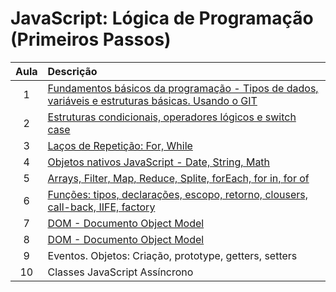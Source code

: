 # JavaScript: Lógica de Programação (Primeiros Passos)

|Aula|Descrição|
|:---:|:---|
|1| [Fundamentos básicos da programação - Tipos de dados, variáveis e estruturas básicas. Usando o GIT](https://github.com/marcelobarbieri/js_logica/tree/main/logica-de-programacao/aula01)|
|2|[Estruturas condicionais, operadores lógicos e switch case](https://github.com/marcelobarbieri/js_logica/tree/main/logica-de-programacao/aula02)|
|3|[Laços de Repetição: For, While](https://github.com/marcelobarbieri/fiap_frontendspecialist/tree/main/logica-de-programacao/aula03)|
|4|[Objetos nativos JavaScript - Date, String, Math](https://github.com/marcelobarbieri/fiap_frontendspecialist/tree/main/logica-de-programacao/aula04)|
|5|[Arrays, Filter, Map, Reduce, Splite, forEach, for in, for of](https://github.com/marcelobarbieri/fiap_frontendspecialist/tree/main/logica-de-programacao/aula05)|
|6|[Funções: tipos, declarações, escopo, retorno, clousers, call-back, IIFE, factory](https://github.com/marcelobarbieri/fiap_frontendspecialist/tree/main/logica-de-programacao/aula06)|
|7|[DOM - Documento Object Model](https://github.com/marcelobarbieri/fiap_frontendspecialist/tree/main/logica-de-programacao/aula07)|
|8|[DOM - Documento Object Model](https://github.com/marcelobarbieri/fiap_frontendspecialist/tree/main/logica-de-programacao/aula08)|
|9|Eventos. Objetos: Criação, prototype, getters, setters|
|10|Classes JavaScript Assíncrono|
